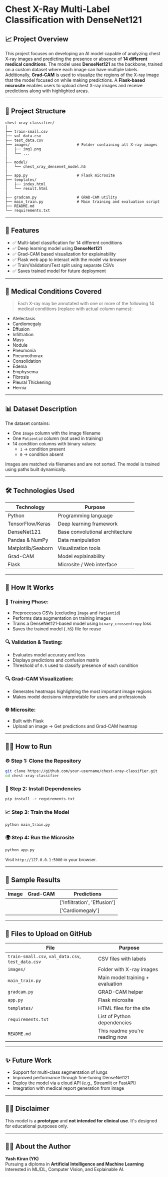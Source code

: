 # Chest X-Ray Multi-Label Classification with DenseNet121

## 📈 Project Overview

This project focuses on developing an AI model capable of analyzing chest X-ray images and predicting the presence or absence of **14 different medical conditions**. The model uses **DenseNet121** as the backbone, trained on a custom dataset where each image can have multiple labels. Additionally, **Grad-CAM** is used to visualize the regions of the X-ray image that the model focused on while making predictions. A **Flask-based microsite** enables users to upload chest X-ray images and receive predictions along with highlighted areas.

---

## 📁 Project Structure

```
chest-xray-classifier/
|
├── train-small.csv
├── val_data.csv
├── test_data.csv
├── images/                     # Folder containing all X-ray images
│   ├── img1.png
│   └── ...
|
├── model/
│   └── chest_xray_densenet_model.h5
|
├── app.py                      # Flask microsite
├── templates/
│   ├── index.html
│   └── result.html
|
├── gradcam.py                  # GRAD-CAM utility
├── main_train.py               # Main training and evaluation script
├── README.md
└── requirements.txt
```

---

## 🚀 Features

- ✅ Multi-label classification for 14 different conditions
- ✅ Deep learning model using **DenseNet121**
- ✅ Grad-CAM based visualization for explainability
- ✅ Flask web app to interact with the model via browser
- ✅ Train/Validation/Test split using separate CSVs
- ✅ Saves trained model for future deployment

---

## 🧰 Medical Conditions Covered

> Each X-ray may be annotated with one or more of the following 14 medical conditions (replace with actual column names):

- Atelectasis
- Cardiomegaly
- Effusion
- Infiltration
- Mass
- Nodule
- Pneumonia
- Pneumothorax
- Consolidation
- Edema
- Emphysema
- Fibrosis
- Pleural Thickening
- Hernia

---

## 📊 Dataset Description

The dataset contains:

- One `Image` column with the image filename
- One `Patientid` column (not used in training)
- 14 condition columns with binary values:
  - `1` → condition present
  - `0` → condition absent

Images are matched via filenames and are not sorted. The model is trained using paths built dynamically.

---

## 🛠️ Technologies Used

| Technology         | Purpose                         |
| ------------------ | ------------------------------- |
| Python             | Programming language            |
| TensorFlow/Keras   | Deep learning framework         |
| DenseNet121        | Base convolutional architecture |
| Pandas & NumPy     | Data manipulation               |
| Matplotlib/Seaborn | Visualization tools             |
| Grad-CAM           | Model explainability            |
| Flask              | Microsite / Web interface       |

---

## 🧪 How It Works

### 🔁 Training Phase:

- Preprocesses CSVs (excluding `Image` and `Patientid`)
- Performs data augmentation on training images
- Trains a DenseNet121-based model using `binary_crossentropy` loss
- Saves the trained model (`.h5`) file for reuse

### 🔍 Validation & Testing:

- Evaluates model accuracy and loss
- Displays predictions and confusion matrix
- Threshold of `0.5` used to classify presence of each condition

### 🔍 Grad-CAM Visualization:

- Generates heatmaps highlighting the most important image regions
- Makes model decisions interpretable for users and professionals

### 🌐 Microsite:

- Built with Flask
- Upload an image → Get predictions and Grad-CAM heatmap

---

## 👩‍💼 How to Run

### ⚙️ Step 1: Clone the Repository

```bash
git clone https://github.com/your-username/chest-xray-classifier.git
cd chest-xray-classifier
```

### 🐍 Step 2: Install Dependencies

```bash
pip install -r requirements.txt
```

### 📈 Step 3: Train the Model

```bash
python main_train.py
```

### 🌍 Step 4: Run the Microsite

```bash
python app.py
```

Visit `http://127.0.0.1:5000` in your browser.

---

## 📸 Sample Results

| Image | Grad-CAM | Predictions                  |
| ----- | -------- | ---------------------------- |
|       |          | ['Infiltration', 'Effusion'] |
|       |          | ['Cardiomegaly']             |

---

## 📂 Files to Upload on GitHub

| File                                               | Purpose                          |
| -------------------------------------------------- | -------------------------------- |
| `train-small.csv`, `val_data.csv`, `test_data.csv` | CSV files with labels            |
| `images/`                                          | Folder with X-ray images         |
| `main_train.py`                                    | Main model training + evaluation |
| `gradcam.py`                                       | GRAD-CAM helper                  |
| `app.py`                                           | Flask microsite                  |
| `templates/`                                       | HTML files for the site          |
| `requirements.txt`                                 | List of Python dependencies      |
| `README.md`                                        | This readme you're reading now   |

---

## ✨ Future Work

- Support for multi-class segmentation of lungs
- Improved performance through fine-tuning DenseNet121
- Deploy the model via a cloud API (e.g., Streamlit or FastAPI)
- Integration with medical report generation from image

---

## 👩‍⚖️ Disclaimer

This model is a **prototype** and **not intended for clinical use**. It's designed for educational purposes only.

---

## 🧑‍🏫 About the Author

**Yash Kiran (YK)**\
Pursuing a diploma in **Artificial Intelligence and Machine Learning**\
Interested in ML/DL, Computer Vision, and Explainable AI.

